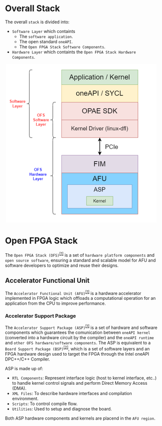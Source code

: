 # Overall Stack 
The overall `stack` is divided into:
* `Software Layer` which containts
  * The `software application`.
  * The open standard `oneAPI`.
  * The `Open FPGA Stack Software Components`.
* `Hardware Layer` which containts the `Open FPGA Stack Hardware Components`.

<p align="center">
  <img src="img/stack_sw_hw.png" width="500">
</p>


# Open FPGA Stack <a name="ch_ofs"></a>
The `Open FPGA Stack (OFS)`<sup>[[1]](references.md#ref_oneapi_asp_ref)</sup> is a set of `hardware platform components` and `open source software`, ensuring a standard and scalable model for AFU and software developers to optimize and reuse their designs.


## Accelerator Functional Unit <a name="ch_afu"></a>
The `Accelerator Functional Unit (AFU)`<sup>[[1]](references.md#ref_oneapi_asp_ref)</sup>  is a hardware accelerator implemented in FPGA logic which offloads a computational operation for an application from the CPU to improve performance. 

### Accelerator Support Package <a name="ch_asp"></a>
The `Accelerator Support Package (ASP)`<sup>[[1]](references.md#ref_oneapi_asp_ref)</sup>  is a set of hardware and software components which guarantees the comunication between `oneAPI kernel` (converted into a hardware circuit by the compiler) and the `oneAPI runtime` and `other OFS hardware/software components`. The ASP is equivalent to a `Board Support Package (BSP)`<sup>[[2]](references.md#ref_bsp)</sup>, which is a set of software layers and an FPGA hardware design used to target the FPGA through the Intel oneAPI DPC++/C++ Compiler.

ASP is made up of:
* `RTL Components`: Represent interface logic (host to kernel interface, etc..) to handle kernel control signals and perform Direct Memory Access (DMA).
* `XML Files`: To describe hardware interfaces and compilation environment.
* `Scripts`: To control compile flow.
* `Utilities`: Used to setup and diagnose the board.

Both ASP hardware components and kernels are placend in the `AFU region`. 
